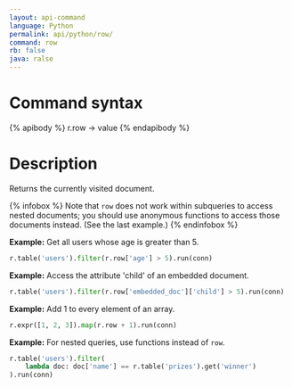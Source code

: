 ```yaml
---
layout: api-command
language: Python
permalink: api/python/row/
command: row
rb: false
java: ralse
---
```


# Command syntax #

{% apibody %}
r.row &rarr; value
{% endapibody %}

# Description #

Returns the currently visited document.

{% infobox %}
Note that `row` does not work within subqueries to access nested documents; you should use anonymous functions to access those documents instead. (See the last example.)
{% endinfobox %}

__Example:__ Get all users whose age is greater than 5.

```py
r.table('users').filter(r.row['age'] > 5).run(conn)
```


__Example:__ Access the attribute 'child' of an embedded document.

```py
r.table('users').filter(r.row['embedded_doc']['child'] > 5).run(conn)
```


__Example:__ Add 1 to every element of an array.

```py
r.expr([1, 2, 3]).map(r.row + 1).run(conn)
```


__Example:__ For nested queries, use functions instead of `row`.

```py
r.table('users').filter(
    lambda doc: doc['name'] == r.table('prizes').get('winner')
).run(conn)
```

